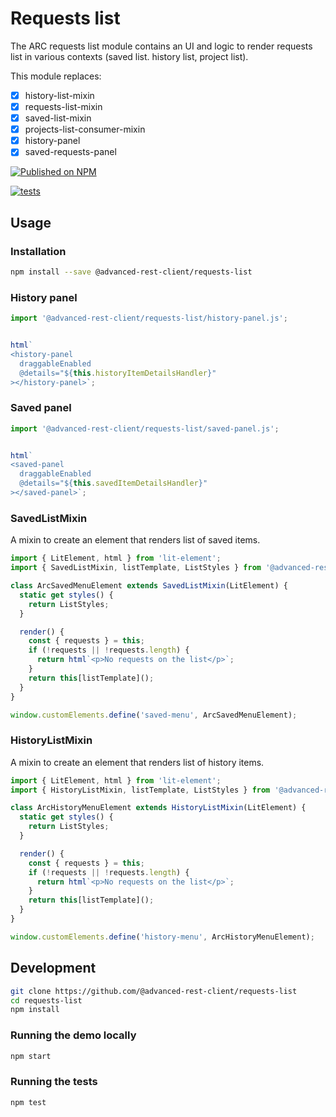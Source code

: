 # Requests list

The ARC requests list module contains an UI and logic to render requests list in various contexts (saved list. history list, project list).

This module replaces:

- [x] history-list-mixin
- [x] requests-list-mixin
- [x] saved-list-mixin
- [x] projects-list-consumer-mixin
- [x] history-panel
- [x] saved-requests-panel

[![Published on NPM](https://img.shields.io/npm/v/@advanced-rest-client/requests-list.svg)](https://www.npmjs.com/package/@advanced-rest-client/requests-list)

[![tests](https://github.com/advanced-rest-client/requests-listn/actions/workflows/deployment.yml/badge.svg)](https://github.com/advanced-rest-client/requests-listn/actions/workflows/deployment.yml)

## Usage

### Installation

```sh
npm install --save @advanced-rest-client/requests-list
```

### History panel

```javascript
import '@advanced-rest-client/requests-list/history-panel.js';


html`
<history-panel 
  draggableEnabled
  @details="${this.historyItemDetailsHandler}"
></history-panel>`;
```

### Saved panel

```javascript
import '@advanced-rest-client/requests-list/saved-panel.js';


html`
<saved-panel 
  draggableEnabled
  @details="${this.savedItemDetailsHandler}"
></saved-panel>`;
```

### SavedListMixin

A mixin to create an element that renders list of saved items.

```javascript
import { LitElement, html } from 'lit-element';
import { SavedListMixin, listTemplate, ListStyles } from '@advanced-rest-client/requests-list';

class ArcSavedMenuElement extends SavedListMixin(LitElement) {
  static get styles() {
    return ListStyles;
  }

  render() {
    const { requests } = this;
    if (!requests || !requests.length) {
      return html`<p>No requests on the list</p>`;
    }
    return this[listTemplate]();
  }
}

window.customElements.define('saved-menu', ArcSavedMenuElement);
```

### HistoryListMixin

A mixin to create an element that renders list of history items.

```javascript
import { LitElement, html } from 'lit-element';
import { HistoryListMixin, listTemplate, ListStyles } from '@advanced-rest-client/requests-list';

class ArcHistoryMenuElement extends HistoryListMixin(LitElement) {
  static get styles() {
    return ListStyles;
  }

  render() {
    const { requests } = this;
    if (!requests || !requests.length) {
      return html`<p>No requests on the list</p>`;
    }
    return this[listTemplate]();
  }
}

window.customElements.define('history-menu', ArcHistoryMenuElement);
```

## Development

```sh
git clone https://github.com/@advanced-rest-client/requests-list
cd requests-list
npm install
```

### Running the demo locally

```sh
npm start
```

### Running the tests

```sh
npm test
```
